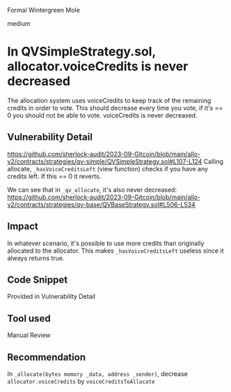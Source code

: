 Formal Wintergreen Mole

medium

# In QVSimpleStrategy.sol, allocator.voiceCredits is never decreased
The allocation system uses voiceCredits to keep track of the remaining credits in order to vote. This should decrease every time you vote, if it's == 0 you should not be able to vote. 
voiceCredits  is never decreased.
## Vulnerability Detail
https://github.com/sherlock-audit/2023-09-Gitcoin/blob/main/allo-v2/contracts/strategies/qv-simple/QVSimpleStrategy.sol#L107-L124
Calling allocate, `_hasVoiceCreditsLeft` (view function) checks if you have any credits left. If this == 0 it reverts.

We can see that in `_qv_allocate`, it's also never decreased:
https://github.com/sherlock-audit/2023-09-Gitcoin/blob/main/allo-v2/contracts/strategies/qv-base/QVBaseStrategy.sol#L506-L534
## Impact
In whatever scenario, it's possible to use more credits than originally allocated to the allocator. This makes  `_hasVoiceCreditsLeft` useless since it always returns true.
## Code Snippet
Provided in Vulnerability Detail
## Tool used

Manual Review

## Recommendation
In `_allocate(bytes memory _data, address _sender)`, decrease `allocator.voiceCredits` by `voiceCreditsToAllocate`